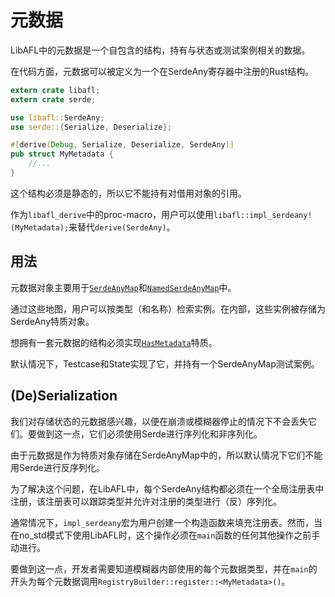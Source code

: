# 元数据

LibAFL中的元数据是一个自包含的结构，持有与状态或测试案例相关的数据。

在代码方面，元数据可以被定义为一个在SerdeAny寄存器中注册的Rust结构。

```rust
extern crate libafl;
extern crate serde;

use libafl::SerdeAny;
use serde::{Serialize, Deserialize};

#[derive(Debug, Serialize, Deserialize, SerdeAny)]
pub struct MyMetadata {
    //...
}
```

这个结构必须是静态的，所以它不能持有对借用对象的引用。

作为`libafl_derive`中的proc-macro，用户可以使用`libafl::impl_serdeany!(MyMetadata);`来替代`derive(SerdeAny)`。

## 用法

元数据对象主要用于[`SerdeAnyMap`](https://docs.rs/libafl/0.5.0/libafl/bolts/serdeany/serdeany_registry/struct.SerdeAnyMap.html)和[`NamedSerdeAnyMap`](https://docs.rs/libafl/0.5.0/libafl/bolts/serdeany/serdeany_registry/struct.NamedSerdeAnyMap.html)中。

通过这些地图，用户可以按类型（和名称）检索实例。在内部，这些实例被存储为SerdeAny特质对象。

想拥有一套元数据的结构必须实现[`HasMetadata`](https://docs.rs/libafl/0.5.0/libafl/state/trait.HasMetadata.html)特质。

默认情况下，Testcase和State实现了它，并持有一个SerdeAnyMap测试案例。

## (De)Serialization

我们对存储状态的元数据感兴趣，以便在崩溃或模糊器停止的情况下不会丢失它们。要做到这一点，它们必须使用Serde进行序列化和非序列化。

由于元数据是作为特质对象存储在SerdeAnyMap中的，所以默认情况下它们不能用Serde进行反序列化。

为了解决这个问题，在LibAFL中，每个SerdeAny结构都必须在一个全局注册表中注册，该注册表可以跟踪类型并允许对注册的类型进行（反）序列化。

通常情况下，`impl_serdeany`宏为用户创建一个构造函数来填充注册表。然而，当在no_std模式下使用LibAFL时，这个操作必须在`main`函数的任何其他操作之前手动进行。

要做到这一点，开发者需要知道模糊器内部使用的每个元数据类型，并在`main`的开头为每个元数据调用`RegistryBuilder::register::<MyMetadata>()`。
